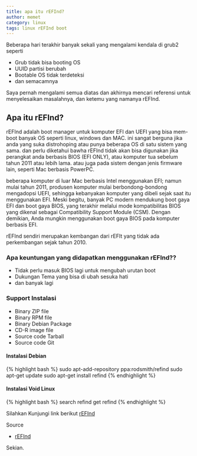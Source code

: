 ```yaml
---
title: apa itu rEFInd?
author: memet
category: linux
tags: linux rEFInd boot
---
```

Beberapa hari terakhir banyak sekali yang mengalami kendala di grub2 seperti

 - Grub tidak bisa booting OS
 - UUID partisi berubah
 - Bootable OS tidak terdeteksi
 - dan semacamnya

Saya pernah mengalami semua diatas dan akhirnya mencari referensi untuk menyelesaikan masalahnya, dan ketemu yang namanya rEFInd.

## Apa itu rEFInd?

 rEFInd adalah boot manager untuk komputer EFI dan UEFI yang bisa mem-boot banyak OS seperti linux, windows dan MAC. ini sangat berguna jika anda yang suka distrohoping atau punya beberapa OS di satu sistem yang sama. dan perlu diketahui bawha rEFInd tidak akan bisa digunakan jika perangkat anda berbasis BIOS (EFI ONLY), atau komputer tua sebelum tahun 2011 atau lebih lama. atau juga pada sistem dengan jenis firmware lain, seperti Mac berbasis PowerPC.
 
 beberapa komputer di luar Mac berbasis Intel menggunakan EFI; namun mulai tahun 2011, produsen komputer mulai berbondong-bondong mengadopsi UEFI, sehingga kebanyakan komputer yang dibeli sejak saat itu menggunakan EFI. Meski begitu, banyak PC modern mendukung boot gaya EFI dan boot gaya BIOS, yang terakhir melalui mode kompatibilitas BIOS yang dikenal sebagai Compatibility Support Module (CSM). Dengan demikian, Anda mungkin menggunakan boot gaya BIOS pada komputer berbasis EFI.
 
 rEFInd sendiri merupakan kembangan dari rEFIt yang tidak ada perkembangan sejak tahun 2010.
 
### Apa keuntungan yang didapatkan menggunakan rEFInd??
 
 - Tidak perlu masuk BIOS lagi untuk mengubah urutan boot
 - Dukungan Tema yang bisa di ubah sesuka hati
 - dan banyak lagi

### Support Instalasi

- Binary ZIP file
- Binary RPM file
- Binary Debian Package
- CD-R image file
- Source code Tarball
- Source code Git


#### Instalasi Debian

{% highlight bash %}
 sudo apt-add-repository ppa:rodsmith/refind
 sudo apt-get update
 sudo apt-get install refind
{% endhighlight %}

#### Instalasi Void Linux
{% highlight bash %}
search refind
get refind
{% endhighlight %}

Silahkan Kunjungi link berikut
[rEFInd](http://www.rodsbooks.com/refind/getting.html)


Source
- [rEFInd](http://www.rodsbooks.com/refind/)


Sekian.

